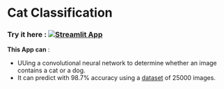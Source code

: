 # Cat Classification

### Try it here : [![Streamlit App](https://static.streamlit.io/badges/streamlit_badge_black_white.svg)](https://tox1ccoder-salaryprediction-app-tk4uar.streamlit.app/)

**This App can** :
 - UUing a convolutional neural network to determine whether an image contains a cat or a dog.
 - It can predict with 98.7% accuracy using a [dataset](https://www.kaggle.com/c/dogs-vs-cats/data) of 25000 images.
